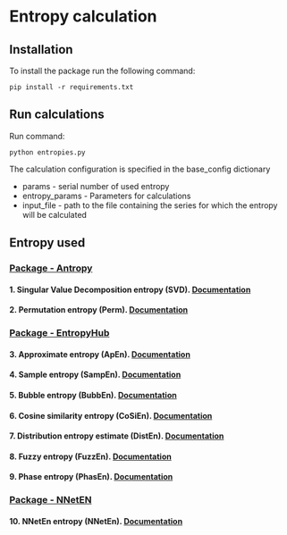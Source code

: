 # Entropy calculation

## Installation

To install the package run the following command:
```
pip install -r requirements.txt
```

## Run calculations

Run command:
```
python entropies.py
```
The calculation configuration is specified in the base_config dictionary
* params - serial number of used entropy
* entropy_params - Parameters for calculations
* input_file - path to the file containing the series for which the entropy will be calculated


## Entropy used
### [Package - Antropy](https://github.com/raphaelvallat/antropy "github.com")
#### 1. Singular Value Decomposition entropy (SVD). [Documentation](https://raphaelvallat.com/entropy/build/html/generated/entropy.svd_entropy.html)

#### 2. Permutation entropy (Perm). [Documentation](https://raphaelvallat.com/entropy/build/html/generated/entropy.perm_entropy.html)

### [Package - EntropyHub](https://github.com/MattWillFlood/EntropyHub "github.com")

#### 3. Approximate entropy (ApEn). [Documentation](https://www.entropyhub.xyz/python/Functions/Base.html?highlight=app#EntropyHub.ApEn)

#### 4. Sample entropy (SampEn). [Documentation](https://www.entropyhub.xyz/python/Functions/Base.html?highlight=samp#EntropyHub.SampEn)

#### 5. Bubble entropy (BubbEn). [Documentation](https://www.entropyhub.xyz/python/Functions/Base.html?highlight=samp#EntropyHub.BubbEn)

#### 6. Cosine similarity entropy (CoSiEn). [Documentation](https://www.entropyhub.xyz/python/Functions/Base.html?highlight=samp#EntropyHub.CoSiEn)

#### 7.  Distribution entropy estimate (DistEn). [Documentation](https://www.entropyhub.xyz/python/Functions/Base.html?highlight=samp#EntropyHub.DistEn)

#### 8.  Fuzzy entropy (FuzzEn). [Documentation](https://www.entropyhub.xyz/python/Functions/Base.html?highlight=samp#EntropyHub.FuzzEn)

#### 9.  Phase entropy (PhasEn). [Documentation](https://www.entropyhub.xyz/python/Functions/Base.html?highlight=samp#EntropyHub.PhasEn)

### [Package - NNetEN](https://github.com/izotov93/NNetEn "github.com")

#### 10.  NNetEn entropy (NNetEn). [Documentation](https://github.com/izotov93/NNetEn#usage)
